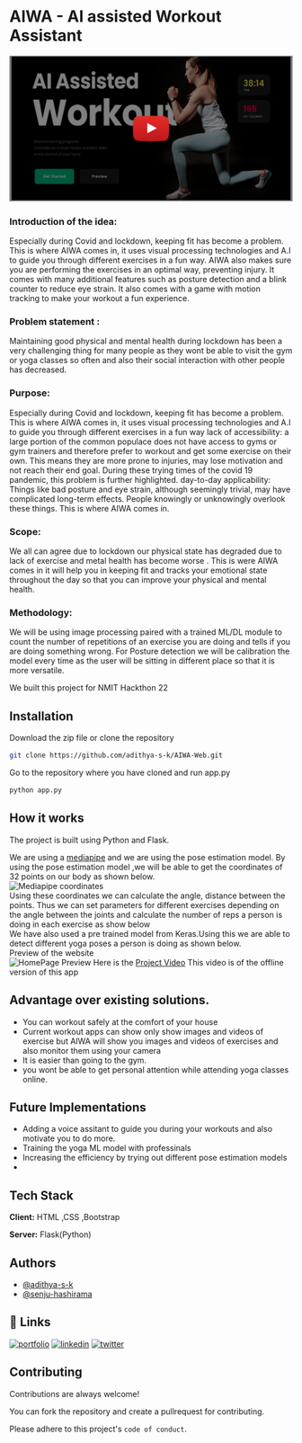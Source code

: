 # AIWA - AI assisted Workout Assistant 

[![videolink](https://github.com/adithya-s-k/AIWA-Web/blob/master/assets/youtube_banner.png)](https://youtu.be/GDy-AMGFmwc)
### Introduction of the idea:

Especially during Covid and lockdown, keeping fit has become a
problem. This is where AIWA comes in, it uses visual processing
technologies and A.I to guide you through different exercises in a
fun way. AIWA also makes sure you are performing the exercises in
an optimal way, preventing injury. It comes with many additional
features such as posture detection and a blink counter to reduce
eye strain. It also comes with a game with motion tracking to make
your workout a fun experience.

### Problem statement :

Maintaining good physical and mental health during lockdown has
been a very challenging thing for many people as they wont be
able to visit the gym or yoga classes so often and also their social
interaction with other people has decreased.

### Purpose:

Especially during Covid and lockdown, keeping fit has become a problem.
This is where AIWA comes in, it uses visual processing technologies and
A.I to guide you through different exercises in a fun way
lack of accessibility: a large portion of the common populace does not
have access to gyms or gym trainers and therefore prefer to workout and
get some exercise on their own. This means they are more prone to
injuries, may lose motivation and not reach their end goal. During these
trying times of the covid 19 pandemic, this problem is further
highlighted.
day-to-day applicability: Things like bad posture and eye strain, although
seemingly trivial, may have complicated long-term effects. People
knowingly or unknowingly overlook these things. This is where AIWA
comes in.

### Scope:
We all can agree due to lockdown our physical state has
degraded due to lack of exercise and metal health has become
worse . This is were AIWA comes in it will help you in keeping fit
and tracks your emotional state throughout the day so that you
can improve your physical and mental health.

### Methodology:
We will be using image processing paired with a trained ML/DL
module to count the number of repetitions of an exercise you
are doing and tells if you are doing something wrong.
For Posture detection we will be calibration the model every
time as the user will be sitting in different place so that it is
more versatile.

We built this project for NMIT Hackthon 22
## Installation

Download the zip file or clone the repository

```bash
git clone https://github.com/adithya-s-k/AIWA-Web.git
```
Go to the repository where you have cloned and run app.py
```bash
python app.py
```

    
## How it works
The project is built using Python and Flask.

We are using a [mediapipe](https://google.github.io/mediapipe/) and we are using the pose estimation model.
By using the pose estimation model ,we will be able to get the coordinates of 32 points on our body as shown below.
\
![Mediapipe coordinates](https://google.github.io/mediapipe/images/mobile/pose_tracking_full_body_landmarks.png)
\
Using these coordinates we can calculate the angle, distance between the points.
Thus we can set parameters for different exercises depending on the angle between the joints and calculate the number of reps a person is doing in each exercise as show below
\
We have also used a pre trained model from Keras.Using this we are able to detect different yoga poses a person is doing as shown below.
\
Preview of the website
\
![HomePage Preview](https://github.com/adithya-s-k/AIWA-Web/blob/master/static/Frame_home.png)
Here is the [Project Video](https://youtu.be/GDy-AMGFmwc) This video is of the offline version of this app

## Advantage over existing solutions.
- You can workout safely at the comfort of your house
- Current workout apps can show only show images and videos of exercise but AIWA will show you images and videos of exercises and also monitor them using your camera
- It is easier than going to the gym.
- you wont be able to get personal attention while attending yoga classes online.

## Future Implementations
- Adding a voice assitant to guide you during your workouts and also motivate you to do more.
- Training the yoga ML model with professinals
- Increasing the efficiency by trying out different pose estimation models
- 



## Tech Stack

**Client:** HTML ,CSS ,Bootstrap

**Server:** Flask(Python)


## Authors

- [@adithya-s-k](https://github.com/adithya-s-k)
- [@senju-hashirama](https://github.com/senju-hashirama)


## 🔗 Links
[![portfolio](https://img.shields.io/badge/my_portfolio-000?style=for-the-badge&logo=ko-fi&logoColor=white)]()
[![linkedin](https://img.shields.io/badge/linkedin-0A66C2?style=for-the-badge&logo=linkedin&logoColor=white)](https://www.linkedin.com/in/adithya-s-kolavi-127a561a8/)
[![twitter](https://img.shields.io/badge/twitter-1DA1F2?style=for-the-badge&logo=twitter&logoColor=white)](https://twitter.com/adithya_s_k)


## Contributing

Contributions are always welcome!

You can fork the repository and create a pullrequest for contributing.

Please adhere to this project's `code of conduct`.